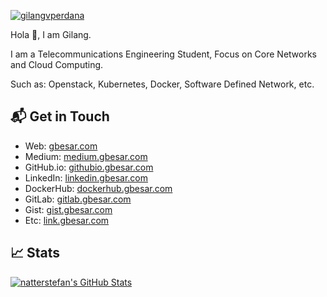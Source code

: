 [![gilangvperdana](https://res.cloudinary.com/gbesar/image/upload/v1625141309/gilangvperdana-1500x500_wyyjge.png)][1]

Hola 👋,
I am Gilang.

I am a Telecommunications Engineering Student, 
Focus on Core Networks and Cloud Computing. 

Such as: Openstack, Kubernetes, Docker, Software Defined Network, etc.

## 📬 Get in Touch

- Web: [gbesar.com][1]
- Medium: [medium.gbesar.com][2]
- GitHub.io: [githubio.gbesar.com][3]
- LinkedIn: [linkedin.gbesar.com][4]
- DockerHub: [dockerhub.gbesar.com][5]
- GitLab: [gitlab.gbesar.com][6]
- Gist: [gist.gbesar.com][7]
- Etc: [link.gbesar.com][8]

## &#x1f4c8; Stats
<a href="https://github.com/gilangvperdana/gilangvperdana">
  <img align="center" src="https://github-readme-stats.vercel.app/api?username=gilangvperdana&show_icons=true&line_height=27&count_private=true&title_color=000000&text_color=000000&icon_color=FAC051" alt="natterstefan's GitHub Stats" />
</a>

[1]: https://gbesar.com
[2]: https://gilangvperdana.medium.com/
[3]: https://gilangvperdana.github.io
[4]: https://www.linkedin.com/in/gilangvperdana
[5]: https://hub.docker.com/u/gilangvperdana
[6]: https://gitlab.com/gilangvperdana
[7]: https://gist.gbesar.com
[8]: https://link.gbesar.com
